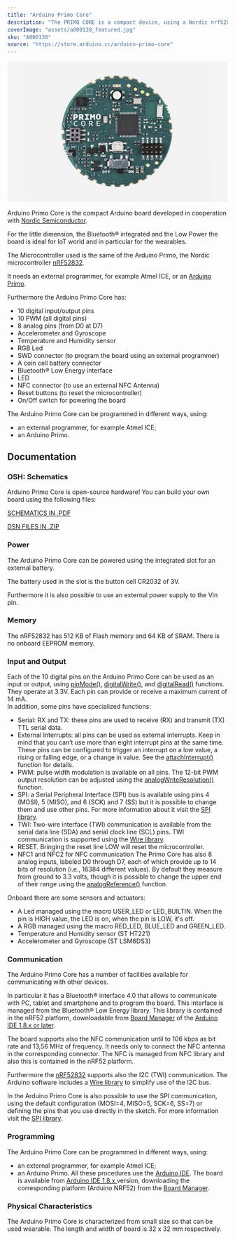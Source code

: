 ```yaml
---
title: "Arduino Primo Core"
description: "The PRIMO CORE is a compact device, using a Nordic nrf52832 chip with Bluetooth® smart(Bluetooth® Low Energy 4.0) and NFC-A tag functions, and also integrated motion and environmental sensors. The low power consumption permits powering the Primo Core with a coin cell battery. The Arduino PRIMO CORE can be mounted on a breakout board to extend its functionalities."
coverImage: "assets/a000138_featured.jpg"
sku: "A000138"
source: "https://store.arduino.cc/arduino-primo-core"
---
```


![The Arduino Primo Core board](./assets/a000138_featured.jpg)

Arduino Primo Core is the compact Arduino board developed in cooperation with [Nordic Semiconductor](http://www.nordicsemi.com/).  

For the little dimension, the Bluetooth® integrated and the Low Power the board is ideal for IoT world and in particular for the wearables.  

The Microcontroller used is the same of the Arduino Primo, the Nordic microcontroller [nRF52832](http://infocenter.nordicsemi.com/pdf/nRF52832_PS_v1.1.pdf).

It needs an external programmer, for example Atmel ICE, or an [Arduino Primo](https://store.arduino.cc/arduino-primo-936).

Furthermore the Arduino Primo Core has: 

* 10 digital input/output pins
* 10 PWM (all digital pins)
* 8 analog pins (from D0 at D7)
* Accelerometer and Gyroscope
* Temperature and Humidity sensor
* RGB Led
* SWD connector (to program the board using an external programmer)
* A coin cell battery connector
* Bluetooth® Low Energy interface
* LED
* NFC connector (to use an external NFC Antenna)
* Reset buttons (to reset the microcontroller)
* On/Off switch for powering the board

The Arduino Primo Core can be programmed in different ways, using:  

* an external programmer, for example Atmel ICE;
* an Arduino Primo.

## Documentation

### OSH: Schematics

Arduino Primo Core is open-source hardware! You can build your own board using the following files:

[SCHEMATICS IN .PDF](https://www.arduino.cc/en/uploads/Main/ARDUINO_PRIMO_CORE_V02_SCH.pdf) 

[DSN FILES IN .ZIP](https://www.arduino.cc/en/uploads/Main/ARDUINO_PRIMO_CORE.zip)

### Power

The Arduino Primo Core can be powered using the integrated slot for an external battery.  

The battery used in the slot is the button cell CR2032 of 3V.  

Furthermore it is also possible to use an external power supply to the Vin pin.  

### Memory

The nRF52832 has 512 KB of Flash memory and 64 KB of SRAM. There is no onboard EEPROM memory.

### Input and Output

Each of the 10 digital pins on the Arduino Primo Core can be used as an input or output, using [pinMode()](https://www.arduino.cc/en/Reference/PinMode), [digitalWrite()](https://www.arduino.cc/en/Reference/DigitalWrite), and [digitalRead()](https://www.arduino.cc/en/Reference/DigitalRead) functions. They operate at 3.3V. Each pin can provide or receive a maximum current of 14 mA.   
In addition, some pins have specialized functions:  
  
* Serial: RX and TX: these pins are used to receive (RX) and transmit (TX) TTL serial data.
* External Interrupts: all pins can be used as external interrupts. Keep in mind that you can’t use more than eight interrupt pins at the same time. These pins can be configured to trigger an interrupt on a low value, a rising or falling edge, or a change in value. See the [attachInterrupt()](https://www.arduino.cc/en/Reference/AttachInterrupt) function for details.
* PWM: pulse width modulation is available on all pins. The 12-bit PWM output resolution can be adjusted using the [analogWriteResolution()](https://www.arduino.cc/en/Reference/AnalogWriteResolution) function.
* SPI: a Serial Peripheral Interface (SPI) bus is available using pins 4 (MOSI), 5 (MISO), and 6 (SCK) and 7 (SS) but it is possible to change them and use other pins. For more information about it visit the [SPI library](https://www.arduino.cc/en/Reference/SPI).
* TWI: Two-wire interface (TWI) communication is available from the serial data line (SDA) and serial clock line (SCL) pins. TWI communication is supported using the [Wire library](https://www.arduino.cc/en/Reference/Wire).
* RESET. Bringing the reset line LOW will reset the microcontroller.
* NFC1 and NFC2 for NFC communication
The Primo Core has also 8 analog inputs, labeled D0 through D7, each of which provide up to 14 bits of resolution (i.e., 16384 different values). By default they measure from ground to 3.3 volts, though it is possible to change the upper end of their range using the [analogReference()](https://www.arduino.cc/en/Reference/AnalogReference) function.  
  
Onboard there are some sensors and actuators:  
  
* A Led managed using the macro USER\_LED or LED\_BUILTIN. When the pin is HIGH value, the LED is on, when the pin is LOW, it's off.
* A RGB managed using the macro RED\_LED, BLUE\_LED and GREEN\_LED.
* Temperature and Humidity sensor (ST HT221)
* Accelerometer and Gyroscope (ST LSM6DS3)

### Communication

The Arduino Primo Core has a number of facilities available for communicating with other devices.  
  
In particular it has a Bluetooth® interface 4.0 that allows to communicate with PC, tablet and smartphone and to program the board. This interface is managed from the Bluetooth® Low Energy library. This library is contained in the nRF52 platform, downloadable from [Board Manager](https://www.arduino.cc/en/Guide/Cores) of the [Arduino IDE 1.8.x or later](https://www.arduino.cc/en/Main/Software).  
  
The board supports also the NFC communication until to 106 kbps as bit rate and 13,56 MHz of frequency. It needs only to connect the NFC antenna in the corresponding connector. The NFC is managed from NFC library and also this is contained in the nRF52 platform.  
  
Furthermore the [nRF52832](http://infocenter.nordicsemi.com/pdf/nRF52832_PS_v1.1.pdf) supports also the I2C (TWI) communication. The Arduino software includes a [Wire library](https://www.arduino.cc/en/Reference/Wire) to simplify use of the I2C bus.  
  
In the Arduino Primo Core is also possible to use the SPI communication, using the default configuration (MOSI=4, MISO=5, SCK=6, SS=7) or defining the pins that you use directly in the sketch. For more information visit the [SPI library](https://www.arduino.cc/en/Reference/SPI).

### Programming

The Arduino Primo Core can be programmed in different ways, using:
* an external programmer, for example Atmel ICE;
* an Arduino Primo.
All these procedures use the [Arduino IDE](https://www.arduino.cc/en/Guide/Environment). The board is available from [Arduino IDE 1.8.x ](https://www.arduino.cc/en/Main/Software) version, downloading the corresponding platform (Arduino NRF52) from the [Board Manager](https://www.arduino.cc/en/Guide/Cores).  
  
### Physical Characteristics

The Arduino Primo Core is characterized from small size so that can be used wearable. The length and width of board is 32 x 32 mm respectively.   
  